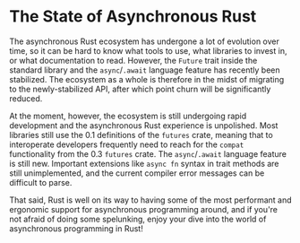 # The State of Asynchronous Rust

The asynchronous Rust ecosystem has undergone a lot of evolution over time,
so it can be hard to know what tools to use, what libraries to invest in,
or what documentation to read. However, the `Future` trait inside the standard
library and the `async`/`.await` language feature has recently been stabilized.
The ecosystem as a whole is therefore in the midst of migrating
to the newly-stabilized API, after which point churn will be significantly
reduced.

At the moment, however, the ecosystem is still undergoing rapid development
and the asynchronous Rust experience is unpolished. Most libraries still
use the 0.1 definitions of the `futures` crate, meaning that to interoperate
developers frequently need to reach for the `compat` functionality from the
0.3 `futures` crate. The `async`/`.await` language feature is still new.
Important extensions like `async fn` syntax in trait methods are still
unimplemented, and the current compiler error messages can be difficult to
parse.

That said, Rust is well on its way to having some of the most performant
and ergonomic support for asynchronous programming around, and if you're not
afraid of doing some spelunking, enjoy your dive into the world of
asynchronous programming in Rust!


